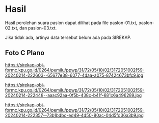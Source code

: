 # Hasil

Hasil perolehan suara paslon dapat dilihat pada file paslon-01.txt, paslon-02.txt, dan paslon-03.txt.

Jika tidak ada, artinya data tersebut belum ada pada SIREKAP.

## Foto C Plano

https://sirekap-obj-formc.kpu.go.id/0264/pemilu/ppwp/31/72/05/10/02/3172051002159-20240214-222603--65677e38-6077-4daa-a075-87424673bfc9.jpg

https://sirekap-obj-formc.kpu.go.id/0264/pemilu/ppwp/31/72/05/10/02/3172051002159-20240214-222448--aaac92aa-0f5b-438c-b41f-681c6a496289.jpg

https://sirekap-obj-formc.kpu.go.id/0264/pemilu/ppwp/31/72/05/10/02/3172051002159-20240214-222357--73b1bdbc-ed49-4d50-80ac-04d5fd36a3b9.jpg
